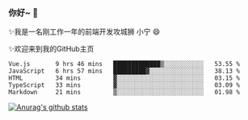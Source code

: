### 你好~  👋

✨我是一名刚工作一年的前端开发攻城狮 小宁 😄

✨欢迎来到我的GitHub主页
<!--
**7148505/7148505** is a ✨ _special_ ✨ repository because its `README.md` (this file) appears on your GitHub profile.

Here are some ideas to get you started:

- 🔭 I’m currently working on ...
- 🌱 I’m currently learning ...
- 👯 I’m looking to collaborate on ...
- 🤔 I’m looking for help with ...
- 💬 Ask me about ...
- 📫 How to reach me: ...
- 😄 Pronouns: ...
- ⚡ Fun fact: ...
-->

<!--START_SECTION:waka-->
```text
Vue.js       9 hrs 46 mins   █████████████▒░░░░░░░░░░░   53.55 % 
JavaScript   6 hrs 57 mins   █████████▓░░░░░░░░░░░░░░░   38.13 % 
HTML         34 mins         ▓░░░░░░░░░░░░░░░░░░░░░░░░   03.15 % 
TypeScript   33 mins         ▓░░░░░░░░░░░░░░░░░░░░░░░░   03.09 % 
Markdown     21 mins         ▒░░░░░░░░░░░░░░░░░░░░░░░░   01.98 % 
```
<!--END_SECTION:waka-->

[![Anurag's github stats](https://github-readme-stats.vercel.app/api?username=ZhangNing-debug)](https://github.com/anuraghazra/github-readme-stats)
